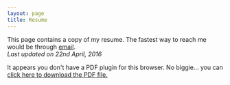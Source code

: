 ```yaml
---
layout: page
title: Resume
---
```


<p class="message">
    This page contains a copy of my resume. The fastest way to reach me would be through <a href="mailto:tasdik95@gmail.com" > email</a>. <br><i>Last updated on 22nd April, 2016</i>
</p>

<object data="http://tasdikrahman.me/resume/tasdik_rahman_cv_2016.pdf" type="application/pdf" width="100%" height="1000px">
 
   <p>It appears you don't have a PDF plugin for this browser.
     No biggie... you can <a href="http://tasdikrahman.me/resume/tasdik_rahman_cv_2016.pdf">click here to
   download the PDF file.</a>
   </p>
         
</object>